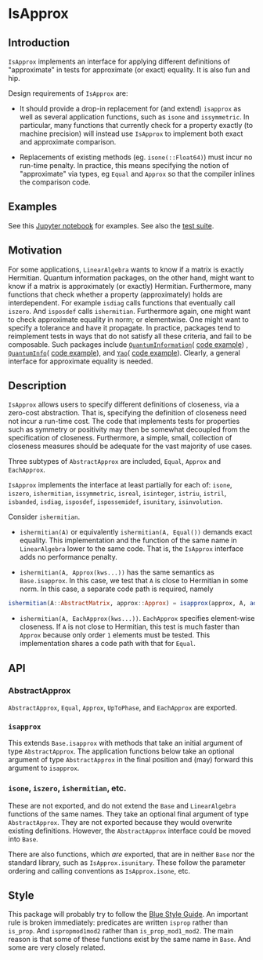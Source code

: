 # IsApprox

## Introduction

`IsApprox` implements an interface for applying different definitions of "approximate" in tests for approximate (or exact) equality.
It is also fun and hip.

Design requirements of `IsApprox` are:

* It should provide a drop-in replacement for (and extend) `isapprox` as well as
several application functions, such as `isone` and `issymmetric`.  In
particular, many functions that currently check for a property exactly (to
machine precision) will instead use `IsApprox` to implement both exact and
approximate comparison.

* Replacements of existing methods (eg. `isone(::Float64)`) must incur no run-time penalty.
In practice, this means specifying the notion of "approximate" via types, eg `Equal` and `Approx`
so that the compiler inlines the comparison code.

## Examples

See this [Jupyter notebook](https://github.com/jlapeyre/IsApprox.jl/blob/master/Notebooks/IsApprox.ipynb)
for examples. See also the [test suite](https://github.com/jlapeyre/IsApprox.jl/blob/master/test/runtests.jl).

## Motivation

For some applications, `LinearAlgebra` wants to know if a matrix is exactly
Hermitian. Quantum information packages, on the other hand, might want to know
if a matrix is approximately (or exactly) Hermitian. Furthermore, many functions that check
whether a property (approximately) holds are interdependent. For example
`isdiag` calls functions that eventually call `iszero`. And `isposdef` calls
`ishermitian`. Furthermore again, one might want to check approximate equality
in norm; or elementwise. One might want to specify a tolerance and have it
propagate. In practice, packages
tend to reimplement tests in ways that do not satisfy all these criteria,
and fail to be composable.
Such packages include [`QuantumInformation`](https://github.com/iitis/QuantumInformation.jl)(
[code example](https://github.com/iitis/QuantumInformation.jl/blob/b47400ebb09d10cc1eba5f7bf06badeb6cfe5429/src/utils.jl#L93-L113))
,
[`QuantumInfo`](https://github.com/BBN-Q/QuantumInfo.jl)(
[code example](https://github.com/BBN-Q/QuantumInfo.jl/blob/cbafdc7f295e7d56e41116c5ef4eca9500d45909/src/basics.jl#L248-L255)),
and
[`Yao`](https://github.com/QuantumBFS/Yao.jl)(
[code example](https://github.com/QuantumBFS/YaoBase.jl/blob/master/src/inspect.jl)).
Clearly, a general interface for approximate
equality is needed.

## Description

`IsApprox` allows users to specify different definitions of
closeness, via a zero-cost abstraction. That is, specifying the definition of closeness
need not incur a run-time cost.  The code that implements tests for properties such as
symmetry or positivity may then be somewhat decoupled from the specification of
closeness. Furthermore, a simple, small, collection of closeness measures should be
adequate for the vast majority of use cases.

Three subtypes of `AbstractApprox` are included, `Equal`, `Approx` and `EachApprox`.


`IsApprox` implements the interface at least partially for each of: `isone`, `iszero`, `ishermitian`, `issymmetric`,
`isreal`, `isinteger`, `istriu`, `istril`, `isbanded`, `isdiag`, `isposdef`,
`ispossemidef`, `isunitary`, `isinvolution`.

Consider `ishermitian`.

* `ishermitian(A)` or equivalently `ishermitian(A, Equal())` demands exact equality.
This implementation and the function of the same name in `LinearAlgebra` lower to the same code.
That is, the `IsApprox` interface adds no performance penalty.

* `ishermitian(A, Approx(kws...))` has the same semantics as `Base.isapprox`. In this
case, we test that `A` is close to Hermitian in some norm. In this case, a separate code
path is required, namely

```julia
ishermitian(A::AbstractMatrix, approx::Approx) = isapprox(approx, A, adjoint(A))
```

* `ishermitian(A, EachApprox(kws...))`. `EachApprox` specifies element-wise closeness.
If `A` is not close to Hermitian, this test is much faster than `Approx` because
only order `1` elements must be tested. This implementation shares a code path
with that for `Equal`.

## API

### AbstractApprox

`AbstractApprox`, `Equal`, `Approx`, `UpToPhase`, and `EachApprox` are exported.

### `isapprox`

This extends `Base.isapprox` with methods that take an initial argument of type `AbstractApprox`.
The application functions below take an optional argument of type `AbstractApprox` in the final
position and (may) forward this argument to `isapprox`.

### `isone`, `iszero`, `ishermitian`, etc.

These are not exported, and do not extend the `Base` and `LinearAlgebra` functions of the same names.
They take an optional final argument of type `AbstractApprox`. They are not exported because they
would overwrite existing definitions. However, the `AbstractApprox` interface could be moved into
`Base`.

There are also functions, which *are* exported, that are in neither `Base` nor the standard library, such
as `IsApprox.isunitary`. These follow the parameter ordering and calling conventions
as `IsApprox.isone`, etc.


## Style

This package will probably try to follow the [Blue Style Guide](https://github.com/invenia/BlueStyle).
An important rule is broken immediately: predicates are written `isprop` rather than `is_prop`.
And `ispropmod1mod2` rather than `is_prop_mod1_mod2`. The main reason is that some of these
functions exist by the same name in `Base`. And some are very closely related.

<!--  LocalWords:  IsApprox isapprox isone issymmetric LinearAlgebra isdiag iszero hoc
 -->
<!--  LocalWords:  isposdef ishermitian elementwise reimplement ishermitan QuantumInfo
 -->
<!--  LocalWords:  QuantumInformation Yao positivity subtypes AbstractApprox EachApprox
 -->
<!--  LocalWords:  kws julia adjoint isunitary
 -->
